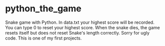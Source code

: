 # python_the_game
Snake game with Python. In data.txt your highest score will be recorded. You can type 0 to reset your highest score.
When the snake dies, the game resets itself but does not reset Snake's length correctly.
Sorry for ugly code. This is one of my first projects.
